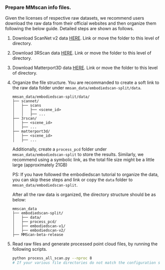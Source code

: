 ### Prepare MMscan info files.

Given the licenses of respective raw datasets, we recommend users download the raw data from their official websites and then organize them following the below guide.
Detailed steps are shown as follows.

1. Download ScanNet v2 data [HERE](https://github.com/ScanNet/ScanNet). Link or move the folder to this level of directory.

2. Download 3RScan data [HERE](https://github.com/WaldJohannaU/3RScan). Link or move the folder to this level of directory.

3. Download Matterport3D data [HERE](https://github.com/niessner/Matterport). Link or move the folder to this level of directory.

4. Organize the file structure. You are recommanded to create a soft link to the raw data folder under `mmsan_data/embodiedscan-split/data`.

   ```
   mmsan_data/embodiedscan-split/data/
   ├── scannet/
   │   ├── scans
   │   │   ├── <scene_id>
   │   │   ├── ...
   ├── 3rscan/
   │   ├── <scene_id>
   │   ├── ...
   ├── matterport3d/
   │   ├── <scene_id>
   │   ├── ...
   ```

   Additionally, create a `process_pcd` folder under `mmsan_data/embodiedscan-split` to store the results. Similarly, we recommend using a symbolic link, as the total file size might be a little large (approximately 21GB)

   PS: If you have followed the embodiedscan tutorial to organize the data, you can skip these steps and link or copy the `data` folder to
   `mmsan_data/embodiedscan-split`.

   After all the raw data is organized, the directory structure should be as below:

   ```
   mmscan_data
   ├── embodiedscan-split/
   │   ├── data/
   │   ├── process_pcd/
   │   ├── embodiedscan-v1/
   │   ├── embodiedscan-v2/
   ├── MMScan-beta-release

   ```

5. Read raw files and generate processed point cloud files, by running the following scripts.

   ```bash
   python process_all_scan.py --nproc 8
   # If your various file directories do not match the configuration settings, define them using --
   ```
